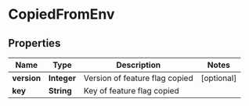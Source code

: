 

# CopiedFromEnv


## Properties

| Name | Type | Description | Notes |
|------------ | ------------- | ------------- | -------------|
|**version** | **Integer** | Version of feature flag copied |  [optional] |
|**key** | **String** | Key of feature flag copied |  |



